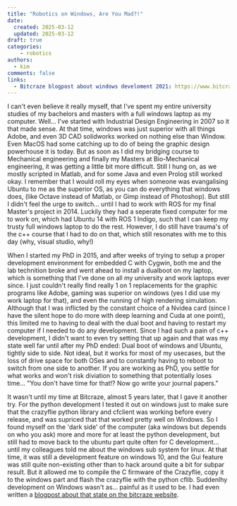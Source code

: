 ```yaml
---
title: "Robotics on Windows, Are You Mad?!"
date:
  created: 2025-03-12
  updated: 2025-03-12
draft: true
categories: 
    - robotics
authors:
  - kim
comments: false
links:
  - Bitcraze blogpost about windows develoment 2021: https://www.bitcraze.io/2021/04/transitioning-back-to-windows-development/
---
```



I can't even believe it really myself, that I've spent my entire university studies of my bachelors and masters with a full windows laptop as my computer. Well... I've started with Industrial Design Engineering in 2007 so it that made sense. At that time, windows was just superior with all things Adobe, and even 3D CAD solidworks worked on nothing else than Window. Even MacOS had some catching up to do of being the graphic design powerhouse it is today. But as soon as I did my bridging course to Mechanical engineering and finally my Masters at Bio-Mechanical engineering, it was getting a little bit more difficult. Still I hung on, as we mostly scripted in Matlab, and for some Java and even Prolog still worked okay. I remember that I would roll my eyes when someone was evangalising Ubuntu to me as the superior OS, as you can do everything that windows does, (like Octave instead of Matlab, or Gimp instead of Photoshop). But still I didn't feel the urge to switch... until I had to work with ROS for my final Master's project in 2014. Luckily they had a seperate fixed computer for me to work on, which had Ubuntu 14 with ROS 1 Indigo, such that I can keep my trusty full windows laptop to do the rest. However, I do still have trauma's of the c++ course that I had to do on that, which still resonates with me to this day (why, visual studio, why!)

When I started my PhD in 2015, and after weeks of trying to setup a proper development environment for embedded C with Cygwin, both me and the lab technition broke and went ahead to install a dualboot on my laptop, which is something that I've done on all my university and work laptops ever since. I just couldn't really find really 1 on 1 replacements for the graphic programs like Adobe, gaming was superior on windows (yes I did use my work laptop for that), and even the running of high rendering simulation. Although that I was inflicted by the constant choice of a Nvidea card (since I have the silent hope to do more with deep learning and Cuda at one point), this limited me to having to deal with the dual boot and having to restart my computer if I needed to do any development. Since I had such a pain of c++ development, I didn't want to even try setting that up again and that was my state well far until after my PhD ended: Dual boot of windows and Ubuntu, tightly side to side. Not ideal, but it works for most of my usecases, but the loss of drive space for both OSes and to constantly having to reboot to switch from one side to another. If you are working as PhD, you settle for what works and won't risk diviation to something that potentially loses time... "You don't have time for that!? Now go write your journal papers."

It wasn't until my time at Bitcraze, almost 5 years later, that I gave it another try. For the python development I tested it out on windows just to make sure that the crazyflie python library and cfclient was working before every release, and was supriced that that worked pretty well on Windows. So I found myself on the 'dark side' of the computer (aka windows but depends on who you ask) more and more for at least the python development, but still had to move back to the ubuntu part quite often for C development... until my colleagues told me about the windows sub system for linux. At that time, it was still a development feature on windows 10, and the Gui feature was still quite non-existing other than to hack around quite a bit for subpar result. But it allowed me to compile the C firmware of the Crazyflie, copy it to the windows part and flash the crazyflie with the python cflib.  Suddenlhy development on Windows wasn't as... painful as it used to be. I had even written a  [blogpost about that state on the bitcraze website](https://www.bitcraze.io/2021/04/transitioning-back-to-windows-development/).





